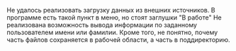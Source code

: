 Не удалось реализовать загрузку данных из внешних источников. 
В программе есть такой пункт в меню, но стоят заглушки "В работе"
Не реализована возможность вывода информации по заданному пользователем имени или фамилии.
Кроме того, не понятно, почему часть файлов сохраняется в рабочей области, а часть в поддиректорию.